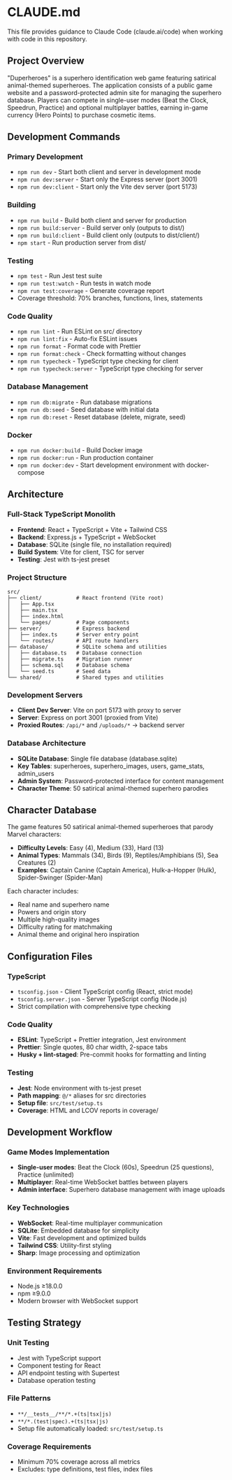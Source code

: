 # CLAUDE.md

This file provides guidance to Claude Code (claude.ai/code) when working with code in this repository.

## Project Overview

"Duperheroes" is a superhero identification web game featuring satirical animal-themed superheroes. The application consists of a public game website and a password-protected admin site for managing the superhero database. Players can compete in single-user modes (Beat the Clock, Speedrun, Practice) and optional multiplayer battles, earning in-game currency (Hero Points) to purchase cosmetic items.

## Development Commands

### Primary Development
- `npm run dev` - Start both client and server in development mode
- `npm run dev:server` - Start only the Express server (port 3001)
- `npm run dev:client` - Start only the Vite dev server (port 5173)

### Building
- `npm run build` - Build both client and server for production
- `npm run build:server` - Build server only (outputs to dist/)
- `npm run build:client` - Build client only (outputs to dist/client/)
- `npm start` - Run production server from dist/

### Testing
- `npm test` - Run Jest test suite
- `npm run test:watch` - Run tests in watch mode
- `npm run test:coverage` - Generate coverage report
- Coverage threshold: 70% branches, functions, lines, statements

### Code Quality
- `npm run lint` - Run ESLint on src/ directory
- `npm run lint:fix` - Auto-fix ESLint issues
- `npm run format` - Format code with Prettier
- `npm run format:check` - Check formatting without changes
- `npm run typecheck` - TypeScript type checking for client
- `npm run typecheck:server` - TypeScript type checking for server

### Database Management
- `npm run db:migrate` - Run database migrations
- `npm run db:seed` - Seed database with initial data
- `npm run db:reset` - Reset database (delete, migrate, seed)

### Docker
- `npm run docker:build` - Build Docker image
- `npm run docker:run` - Run production container
- `npm run docker:dev` - Start development environment with docker-compose

## Architecture

### Full-Stack TypeScript Monolith
- **Frontend**: React + TypeScript + Vite + Tailwind CSS
- **Backend**: Express.js + TypeScript + WebSocket
- **Database**: SQLite (single file, no installation required)
- **Build System**: Vite for client, TSC for server
- **Testing**: Jest with ts-jest preset

### Project Structure
```
src/
├── client/           # React frontend (Vite root)
│   ├── App.tsx
│   ├── main.tsx
│   ├── index.html
│   └── pages/        # Page components
├── server/           # Express backend
│   ├── index.ts      # Server entry point
│   └── routes/       # API route handlers
├── database/         # SQLite schema and utilities
│   ├── database.ts   # Database connection
│   ├── migrate.ts    # Migration runner
│   ├── schema.sql    # Database schema
│   └── seed.ts       # Seed data
└── shared/           # Shared types and utilities
```

### Development Servers
- **Client Dev Server**: Vite on port 5173 with proxy to server
- **Server**: Express on port 3001 (proxied from Vite)
- **Proxied Routes**: `/api/*` and `/uploads/*` → backend server

### Database Architecture
- **SQLite Database**: Single file database (database.sqlite)
- **Key Tables**: superheroes, superhero_images, users, game_stats, admin_users
- **Admin System**: Password-protected interface for content management
- **Character Theme**: 50 satirical animal-themed superhero parodies

## Character Database

The game features 50 satirical animal-themed superheroes that parody Marvel characters:
- **Difficulty Levels**: Easy (4), Medium (33), Hard (13)
- **Animal Types**: Mammals (34), Birds (9), Reptiles/Amphibians (5), Sea Creatures (2)
- **Examples**: Captain Canine (Captain America), Hulk-a-Hopper (Hulk), Spider-Swinger (Spider-Man)

Each character includes:
- Real name and superhero name
- Powers and origin story
- Multiple high-quality images
- Difficulty rating for matchmaking
- Animal theme and original hero inspiration

## Configuration Files

### TypeScript
- `tsconfig.json` - Client TypeScript config (React, strict mode)
- `tsconfig.server.json` - Server TypeScript config (Node.js)
- Strict compilation with comprehensive type checking

### Code Quality
- **ESLint**: TypeScript + Prettier integration, Jest environment
- **Prettier**: Single quotes, 80 char width, 2-space tabs
- **Husky + lint-staged**: Pre-commit hooks for formatting and linting

### Testing
- **Jest**: Node environment with ts-jest preset
- **Path mapping**: `@/*` aliases for src directories
- **Setup file**: `src/test/setup.ts`
- **Coverage**: HTML and LCOV reports in coverage/

## Development Workflow

### Game Modes Implementation
- **Single-user modes**: Beat the Clock (60s), Speedrun (25 questions), Practice (unlimited)
- **Multiplayer**: Real-time WebSocket battles between players
- **Admin interface**: Superhero database management with image uploads

### Key Technologies
- **WebSocket**: Real-time multiplayer communication
- **SQLite**: Embedded database for simplicity
- **Vite**: Fast development and optimized builds
- **Tailwind CSS**: Utility-first styling
- **Sharp**: Image processing and optimization

### Environment Requirements
- Node.js ≥18.0.0
- npm ≥9.0.0
- Modern browser with WebSocket support

## Testing Strategy

### Unit Testing
- Jest with TypeScript support
- Component testing for React
- API endpoint testing with Supertest
- Database operation testing

### File Patterns
- `**/__tests__/**/*.+(ts|tsx|js)`
- `**/*.(test|spec).+(ts|tsx|js)`
- Setup file automatically loaded: `src/test/setup.ts`

### Coverage Requirements
- Minimum 70% coverage across all metrics
- Excludes: type definitions, test files, index files